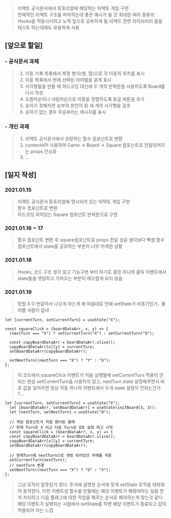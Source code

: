 ## 
> 리액트 공식문서에서 튜토리얼에 해당하는 틱택토 게임 구현  
> 전체적인 리액트 구조를 파악하는데 좋은 예시가 될 것
> 최대한 여러 종류의 Hooks을 적용시키려고 노력
> 앞으로 공부하게 될 리액트 관련 라이브러리 들을 테스트 하는데에도 유용하게 사용
##  
  
  
## [앞으로 할일] 
### - 공식문서 과제
> 1. 이동 기록 목록에서 특정 형식(행, 열)으로 각 이동의 위치를 표시
> 2. 이동 목록에서 현재 선택된 아이템을 굵게 표시
> 3. 사각형들을 만들 때 하드코딩 대신에 두 개의 반복문을 사용하도록 Board를 다시 작성
> 4. 오름차순이나 내림차순으로 이동을 정렬하도록 토글 버튼을 추가
> 5. 승자가 정해지면 승부의 원인이 된 세 개의 사각형을 강조
> 6. 승자가 없는 경우 무승부라는 메시지를 표시  

### - 개인 과제
> 1. 리액트 공식문서에서 권장하는 함수 컴포넌트로 변환
> 2. contextAPI 사용하여 Game -> Board -> Square 컴포는트로 전달되어지는 props 간소화
> 3. ...  
  


  
## [일지 작성]
### 2021.01.15  
> 리액트 공식문서 튜토리얼에 명시되어 있는 틱택토 게임 구현  
> 함수 컴포넌트로 변환  
> 하드코딩 되어있는 Square 컴포넌트 반복문으로 구현  
  
### 2021.01.16 ~ 17
> 함수 컴포넌트 변환 후 square컴포넌트로 props 전달 성공
> 생각보다 빡셈
> 함수 컴포넌트에서 state를 공유하는 부분이 너무 어색한 상황
  
### 2021.01.18
> Hooks, 코드 구조 생각 않고 기능구현 부터 하기로 결정
> 하나의 클릭 이벤트에서 state들을 셋팅하고 가져오는 부분이 매끄럽게 되지 않음

### 2021.01.19
> 망할 X O 번갈아서 나오게 하는게 왜 마음대로 안돼 setState가 비동기인가.. 물어볼 사람이 없네
```
let [currentTurn, setCurrentTurn] = useState("X");

const squareClick = (boardDataArr, x, y) => {
  (nextTurn === "X") ? setCurrentTurn("X") : setCurrentTurn("O");
  
  const copyBoardDataArr = boardDataArr.slice();
  copyBoardDataArr[x][y] = currentTurn;
  setBoardDataArr(copyBoardDataArr);
  
  setNextTurn((nextTurn === "X") ? "Y" : "X");
};
```
> 이 코드에서 squareClick 이벤트가 처음 실행될때 setCurrentTurn 적용이 안되는 현상
> setCurrentTurn을 사용하지 않고, nextTurn state 설정해주면서 바로 값을 넣어주면 정상 작동
> 하나의 이벤트에서 두개 state 설정이 안되는건가 ?...
```dotnetcli
let [currentTurn, setCurrentTurn] = useState("X");
  let [boardDataArr, setBoardDataArr] = useState(initBoard(3, 3));
  let [nextTurn, setNextTurn] = useState("O");  

  // 게임 컴포넌트가 처음 랜더링 될때 
  // 현재 Turn은 X 이고 다음 Turn은 O로 설정 하고 시작
  const squareClick = (boardDataArr, x, y) => {
  const copyBoardDataArr = boardDataArr.slice();
  copyBoardDataArr[x][y] = currentTurn;
  setBoardDataArr(copyBoardDataArr);  

  // 현재Turn에 nextTurn으로 셋팅 되어있던 차례를 적용
  setCurrentTurn(nextTurn);
  // nextTurn 변경
  setNextTurn((nextTurn === "X") ? "O" : "X");
};
```
> 그냥 로직이 잘못된거 였다.
> 주석에 설명한 순서에 맞게 setState 로직을 태워줘야 동작한다.
> 이런 이벤트성 함수를 만들때는 해당 이벤트가 해줘야하는 일을 먼저 처리하고
> 다음 플래그에 대한 작업을 해주는 순서로 해야하는게 맞는것 같다.
> 해당 이벤트가 실행되는 시점에서 setState를 하면 해당 이벤트가 종료되고 값이 적용되어 지는 느낌
  
